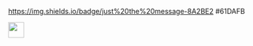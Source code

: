 https://img.shields.io/badge/just%20the%20message-8A2BE2
#61DAFB

<a href="버튼을 눌렀을 때 이동할 링크" target="_blank"><img height="32" width="32" src="https://cdn.simpleicons.org/vowpalwabbit/#FF81F9" /></a>
